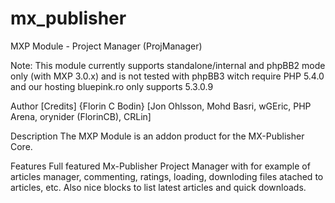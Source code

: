 # mx_publisher
MXP Module - Project Manager (ProjManager)

Note: This module currently supports standalone/internal and phpBB2 mode only (with MXP 3.0.x) and is not tested with phpBB3 witch require PHP 5.4.0 and our hosting bluepink.ro only supports 5.3.0.9

Author [Credits]
{Florin C Bodin} [Jon Ohlsson, Mohd Basri, wGEric, PHP Arena, orynider (FlorinCB), CRLin]

Description 
The MXP Module is an addon product for the MX-Publisher Core.

Features 
Full featured Mx-Publisher Project Manager with for example of articles manager, commenting, ratings, loading, downloding files atached to articles, etc. Also nice blocks to list latest articles and quick downloads.
